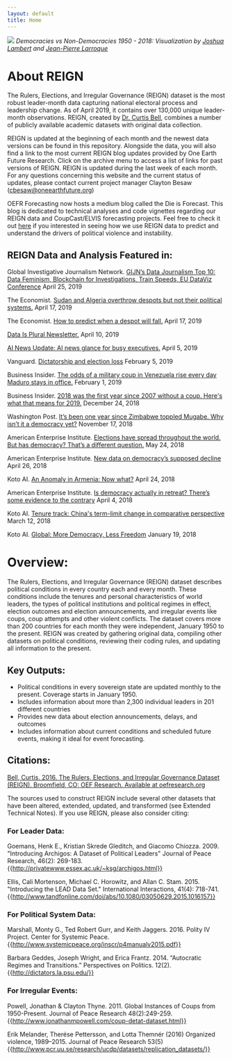 ```yaml
---
layout: default
title: Home
---
```


![](assets/img/dem_gif.gif?raw=true)
*Democracies vs Non-Democracies 1950 - 2018: Visualization by [Joshua Lambert](https://sciences.ucf.edu/politicalscience/people/lambert-joshua/) and [Jean-Pierre Larroque](https://twitter.com/jplarroque)*

# About REIGN

The Rulers, Elections, and Irregular Governance (REIGN) dataset is the most robust leader-month data capturing national electoral process and leadership change. As of April 2019, it contains over 130,000 unique leader-month observations. 
REIGN, created by [Dr. Curtis Bell](https://scholar.google.com/citations?user=WKi4SYIAAAAJ&hl=en), combines a number of publicly available academic datasets with original data collection. 

REIGN is updated at the beginning of each month and the newest data versions can be found in this repository. Alongside the data, you will also find a link to the most current REIGN blog updates
provided by One Earth Future Research. Click on the archive menu to access a list of links for past versions of REIGN. REIGN is 
updated during the last week of each month. For any questions concerning this website and the current status of updates, please contact current project manager
Clayton Besaw (<cbesaw@oneearthfuture.org>) 

OEFR Forecasting now hosts a medium blog called the Die is Forecast. This blog is dedicated to technical analyses and code vignettes regarding our REIGN data and CoupCast/ELVIS forecasting projects. Feel free to check it out 
[here](https://medium.com/the-die-is-forecast) if you interested in seeing how we use REIGN data to predict and understand the drivers of political violence and instability. 

## REIGN Data and Analysis Featured in:

Global Investigative Journalism Network. [GIJN’s Data Journalism Top 10: Data Feminism, Blockchain for Investigations, Train Speeds, EU DataViz Conference](https://gijn.org/2019/04/25/gijns-data-journalism-top-10-data-feminism-blockchain-for-investigations-train-speeds-eu-dataviz-conference/) April 25, 2019

The Economist. [Sudan and Algeria overthrow despots but not their political systems.](https://www.economist.com/international/2019/04/20/sudan-and-algeria-overthrow-despots-but-not-their-political-systems) April 17, 2019

The Economist. [How to predict when a despot will fall.](https://www.economist.com/international/2019/04/20/how-to-predict-when-a-despot-will-fall) April 17, 2019

[Data Is Plural Newsletter.](https://tinyletter.com/data-is-plural) April 10, 2019

[AI News Update: AI news glance for busy executives.](http://ainewsupdate.com/#/) April 5, 2019

Vanguard. [Dictatorship and election loss](https://www.vanguardngr.com/2019/02/dictatorship-and-election-loss-2/) February 5, 2019

Business Insider. [The odds of a military coup in Venezuela rise every day Maduro stays in office.](https://www.businessinsider.com/venezuela-coup-odds-rise-as-maduro-stays-2019-2) February 1, 2019

Business Insider. [2018 was the first year since 2007 without a coup. Here's what that means for 2019.](https://www.businessinsider.com/2018-had-no-couo-detat-heres-what-that-means-2019-2018-12) December 24, 2018

Washington Post. [It’s been one year since Zimbabwe toppled Mugabe. Why isn’t it a democracy yet?](https://www.washingtonpost.com/news/monkey-cage/wp/2018/11/17/its-been-one-year-since-zimbabwe-toppled-mugabe-why-isnt-it-a-democracy-yet/?noredirect=on&utm_term=.f765194d58e1) November 17, 2018

American Enterprise Institute. [Elections have spread throughout the world. But has democracy? That’s a different question.](http://www.aei.org/publication/elections-have-spread-but-has-democracy/) May 24, 2018

American Enterprise Institute. [New data on democracy’s supposed decline](http://www.aei.org/publication/new-data-on-democracys-putative-decline/) April 26, 2018

Koto AI. [An Anomaly in Armenia: Now what?](https://blog.koto.ai/2018/04/24/armenia-anomaly/) April 24, 2018

American Enterprise Institute. [Is democracy actually in retreat? There’s some evidence to the contrary](https://www.aei.org/publication/is-democracy-actually-in-retreat-evidence-to-the-contrary/) April 4, 2018

Koto AI. [Tenure track: China's term-limit change in comparative perspective](https://blog.koto.ai/2018/03/12/tenure-track-china-in-comparative-perspective/) March 12, 2018

Koto AI. [Global: More Democracy, Less Freedom](https://blog.koto.ai/2018/01/19/more_democracy_less_freedom/) January 19, 2018

# Overview:

The Rulers, Elections, and Irregular Governance (REIGN) dataset describes political conditions in every country each and every month. These conditions include the tenures and personal characteristics of world leaders, the types of political institutions and political regimes in effect, election outcomes and election announcements, and irregular events like coups, coup attempts and other violent conflicts. The dataset covers more than 200 countries for each month they were independent, January 1950 to the present. REIGN was created by gathering original data, compiling other datasets on political conditions, reviewing their coding rules, and updating all information to the present.

## Key Outputs:
* Political conditions in every sovereign state are updated monthly to the present. Coverage starts in January 1950.
* Includes information about more than 2,300 individual leaders in 201 different countries
* Provides new data about election announcements, delays, and outcomes
* Includes information about current conditions and scheduled future events, making it ideal for event forecasting.


## Citations:

[Bell, Curtis. 2016. The Rulers, Elections, and Irregular Governance Dataset (REIGN). Broomfield, CO: OEF Research. Available at oefresearch.org](https://scholar.google.com/scholar?cites=13740626033475950790&as_sdt=4005&sciodt=0,6&hl=en)

The sources used to construct REIGN include several other datasets that have been altered, extended, updated, and transformed (see Extended Technical Notes). If you use REIGN, please also consider citing:

### For Leader Data:

Goemans, Henk E., Kristian Skrede Gleditch, and Giacomo Chiozza. 2009. "Introducing Archigos: A Dataset of Political Leaders" Journal of Peace Research, 46(2): 269-183. {{http://privatewww.essex.ac.uk/~ksg/archigos.html}}

Ellis, Cali Mortenson, Michael C. Horowitz, and Allan C. Stam. 2015. "Introducing the LEAD Data Set." International Interactions, 41(4): 718-741. {{http://www.tandfonline.com/doi/abs/10.1080/03050629.2015.1016157}}

### For Political System Data:

Marshall, Monty G., Ted Robert Gurr, and Keith Jaggers. 2016. Polity IV Project. Center for Systemic Peace. {{http://www.systemicpeace.org/inscr/p4manualv2015.pdf}}

Barbara Geddes, Joseph Wright, and Erica Frantz. 2014. “Autocratic Regimes and Transitions.” Perspectives on Politics. 12(2).{{http://dictators.la.psu.edu/}}

### For Irregular Events:

Powell, Jonathan & Clayton Thyne. 2011. Global Instances of Coups from 1950-Present. Journal of Peace Research 48(2):249-259.{{http://www.jonathanmpowell.com/coup-detat-dataset.html}}

Erik Melander, Therése Pettersson, and Lotta Themnér (2016) Organized violence, 1989–2015. Journal of Peace Research 53(5) {{http://www.pcr.uu.se/research/ucdp/datasets/replication_datasets/}}
